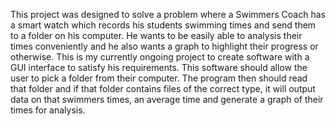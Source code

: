 This project was designed to solve a problem where a Swimmers Coach has a smart watch which records his students swimming times and send them to 
a folder on his computer. He wants to be easily able to analysis their times conveniently and he also wants a graph to highlight their progress or otherwise.
This is my currently ongoing project to create software with a GUI interface to satisfy his requirements. 
This software should allow the user to pick a folder from their computer. The program then should read
that folder and if that folder contains files of the correct type, it will output data on that swimmers times, an average time
and generate a graph of their times for analysis. 
